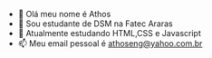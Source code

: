 - 👋 Olá meu nome é Athos
- 👀 Sou estudante de DSM na Fatec Araras
- 🌱 Atualmente estudando HTML,CSS e Javascript
- 📫 Meu email pessoal é <athoseng@yahoo.com.br>
